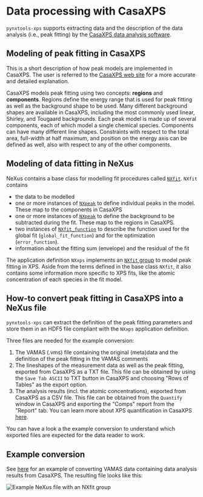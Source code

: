 # Data processing with CasaXPS

```pynxtools-xps``` supports extracting data and the description of the data analysis (i.e., peak fitting)
by the [CasaXPS data analysis software](http://www.casaxps.com/).

## Modeling of peak fitting in CasaXPS

This is a short description of how peak models are implemented in CasaXPS. The user is referred to the [CasaXPS web site](http://www.casaxps.com/) for a more accurate and detailed explanation.

CasaXPS models peak fitting using two concepts: **regions** and **components**. Regions define the energy range
that is used for peak fitting as well as the background shape to be used. Many different background shapes are
available in CasaXPS, including the most commonly used linear, Shirley, and Tougaard backgrounds. Each peak model is made up of several components, each of which model a single chemical species. Components can have many different line shapes. Constraints with respect to the total area, full-width at half maximum, and position on the energy axis can be defined as well, also with respect to any of the other components.

## Modeling of data fitting in NeXus

NeXus contains a base class for modelling fit procedures called [`NXfit`](https://fairmat-nfdi.github.io/nexus_definitions/classes/base_classes/NXfit.html). ``NXfit`` contains

- the data to be modelled
- one or more instances of [`NXpeak`](https://fairmat-nfdi.github.io/nexus_definitions/classes/base_classes/NXpeak.html) to define individual peaks in the model. These map to the components in CasaXPS
- one or more instances of [`NXpeak`](https://fairmat-nfdi.github.io/nexus_definitions/classes/base_classes/NXpeak.html) to define the background to be subtracted during the fit. These map to the regions in CasaXPS.
- two instances of [`NXfit_function`](https://fairmat-nfdi.github.io/nexus_definitions/classes/base_classes/NXfit_function.html) to describe the function used for the global fit (`global_fit_function`) and for the optimization (`error_function`).
- information about the fitting sum (envelope) and the residual of the fit

The application definition `NXxps` implements an [`NXfit` group](https://fairmat-nfdi.github.io/nexus_definitions/classes/applications/NXxps.html#nxxps-entry-fit-group) to model peak fitting in XPS. Aside from the terms defined in the base class `NXfit`, it also contains some information more specific to XPS fits, like the atomic concentration of each species in the fit model.

## How-to convert peak fitting in CasaXPS into a NeXus file

```pynxtools-xps``` can extract the definition of the peak fitting parameters and store them in an HDF5 file compliant with the `NXxps` application definition.

Three files are needed for the example conversion:

1. The VAMAS (.vms) file containing the original (meta)data and the definition of the peak fitting in the VAMAS
comments
2. The lineshapes of the measurement data as well as the peak fitting, exported from CasaXPS as a TXT file.
This file can be obtained by using the `Save Tab ASCII` to TXT button in CasaXPS and choosing "Rows of Tables" as the export option.
3. The analysis results (incl. the atomic concentrations), exported from CasaXPS as a CSV file. This file can be obtained from the `Quantify` window in CasaXPS and exporting the "Comps" report from the "Report" tab. You can learn more about XPS quantification in CasaXPS [here](http://www.casaxps.com/casaxps-training/quantification/quant.htm).

You can have a look a the example conversion to understand which exported files are expected for the data reader to work.

## Example conversion
See [here](../reference/vms.md#data-analysis-and-peak-fitting) for an example of converting VAMAS data containing
data analysis results from CasaXPS. The resulting file looks like this:

![Example NeXus file with an NXfit group](../assets/casa_data_analysis_converted.png)

